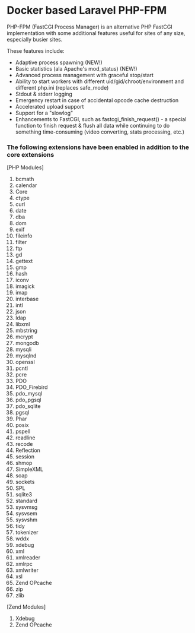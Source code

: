 # Docker based Laravel PHP-FPM

PHP-FPM (FastCGI Process Manager) is an alternative PHP FastCGI implementation with some additional features useful for sites of any size, especially busier sites.

These features include:

- Adaptive process spawning (NEW!)
- Basic statistics (ala Apache's mod_status) (NEW!)
- Advanced process management with graceful stop/start
- Ability to start workers with different uid/gid/chroot/environment and different php.ini (replaces safe_mode)
- Stdout & stderr logging
- Emergency restart in case of accidental opcode cache destruction
- Accelerated upload support
- Support for a "slowlog"
- Enhancements to FastCGI, such as fastcgi_finish_request() - a special function to finish request & flush all data while continuing to do something time-consuming (video converting, stats processing, etc.)

### The following extensions have been enabled in addition to the core extensions

[PHP Modules]
01. bcmath
02. calendar
03. Core
04. ctype
05. curl
06. date
07. dba
08. dom
09. exif
10. fileinfo
11. filter
12. ftp
13. gd
14. gettext
15. gmp
16. hash
17. iconv
18. imagick
19. imap
20. interbase
21. intl
22. json
23. ldap
24. libxml
25. mbstring
26. mcrypt
27. mongodb
28. mysqli
29. mysqlnd
30. openssl
31. pcntl
32. pcre
33. PDO
34. PDO_Firebird
35. pdo_mysql
36. pdo_pgsql
37. pdo_sqlite
38. pgsql
39. Phar
40. posix
41. pspell
42. readline
43. recode
44. Reflection
45. session
46. shmop
47. SimpleXML
48. soap
49. sockets
50. SPL
51. sqlite3
52. standard
53. sysvmsg
54. sysvsem
55. sysvshm
56. tidy
57. tokenizer
58. wddx
59. xdebug
60. xml
61. xmlreader
62. xmlrpc
63. xmlwriter
64. xsl
65. Zend OPcache
66. zip
67. zlib

[Zend Modules]
01. Xdebug
02. Zend OPcache
